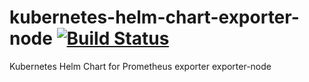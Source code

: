 # kubernetes-helm-chart-exporter-node [![Build Status](https://travis-ci.org/MySocialApp/kubernetes-helm-chart-exporter-node.svg?branch=master)](https://travis-ci.org/MySocialApp/kubernetes-helm-chart-exporter-node)
Kubernetes Helm Chart for Prometheus exporter exporter-node
